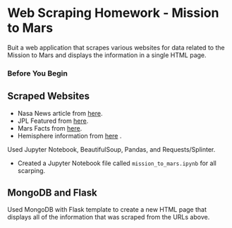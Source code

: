 # Web Scraping Homework - Mission to Mars


Buit  a web application that scrapes various websites for data related to the Mission to Mars and displays the information in a single HTML page. 
### Before You Begin



## Scraped Websites 
* Nasa News article from [here](https://mars.nasa.gov/news/).
* JPL Featured from [here](https://www.jpl.nasa.gov/spaceimages/?search=&category=Mars).
* Mars Facts from [here](https://space-facts.com/mars/).
* Hemisphere information from [here](https://astrogeology.usgs.gov/search/results?q=hemisphere+enhanced&k1=target&v1=Mars) .

Used Jupyter Notebook, BeautifulSoup, Pandas, and Requests/Splinter.

* Created a Jupyter Notebook file called `mission_to_mars.ipynb` for all scarping.

## MongoDB and Flask 

Used MongoDB with Flask template to create a new HTML page that displays all of the information that was scraped from the URLs above.



